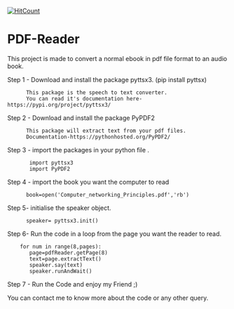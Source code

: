 [![HitCount](http://hits.dwyl.com/mriganksingh10/PDF-Reader.svg)](http://hits.dwyl.com/mriganksingh10/PDF-Reader)

# PDF-Reader
This project is made to convert a normal ebook in pdf file format to an audio book.

Step 1 - Download and install the package pyttsx3. (pip install pyttsx)
          
          This package is the speech to text converter.
          You can read it's documentation here-https://pypi.org/project/pyttsx3/
          
Step 2 - Download and install the package PyPDF2
          
          This package will extract text from your pdf files.
          Documentation-https://pythonhosted.org/PyPDF2/

Step 3 - import the packages in your python file .
           
           import pyttsx3
           import PyPDF2

Step 4 - import the book you want the computer to read 
          
          book=open('Computer_networking_Principles.pdf','rb')

Step 5- initialise the speaker object.
          
          speaker= pyttsx3.init()

Step 6- Run the code in a loop from the page you want the reader to read.
        
        for num in range(8,pages):
           page=pdfReader.getPage(8)
           text=page.extractText()
           speaker.say(text)
           speaker.runAndWait()

Step 7 - Run the Code and enjoy my Friend ;) 

You can contact me to know more about the code or any other query.
 
